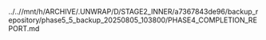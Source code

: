 ../..//mnt/h/ARCHIVE/.UNWRAP/D/STAGE2_INNER/a7367843de96/backup_repository/phase5_5_backup_20250805_103800/PHASE4_COMPLETION_REPORT.md